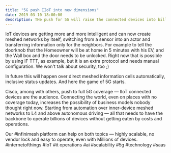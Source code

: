 ```yaml
---
title: "5G push IIoT into new dimensions"
date: 2019-03-10 18:00:00
description: THe push for 5G will raise the connected devices into billions
---
```


IoT devices are getting more and more intelligent and can now create meshed networks by itself, switching from a sensor into an actor and transferring information only for the neighbors. For example to tell the doorknob that the Homeowner will be at home in 5 minutes with his EV, and the Wall box and the door needs to be unlocked. Right now that is possible by using IF TTT, as example, but it is an extra protocol and needs manual configuration. We won't talk about security, too ;) 

In future this will happen over direct meshed information cells automatically, inclusive status updates. And here the game of 5G starts.

Cisco, among with others, push to full 5G coverage — IIoT connected devices are the audience. Connecting the world, even on places with no coverage today, increases the possibility of business models nobody thought right now. Starting from automation over inner-device meshed networks to L4 and above autonomous driving — all that needs to have the backbone to operate billions of devices without getting eaten by costs and operations. 

Our #infinimesh platform can help on both topics — highly scalable, no vendor lock and easy to operate, even with Millions of devices. #internetofthings #IoT #it operations #ai #scalability #5g #technology #saas
